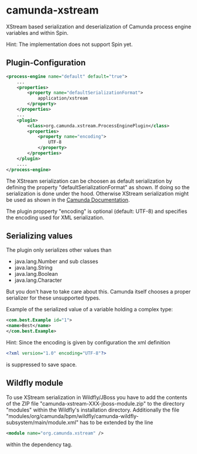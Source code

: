 # camunda-xstream
XStream based serialization and deserialization of Camunda process engine variables and within Spin.

Hint: The implementation does not support Spin yet.

Plugin-Configuration
--------------------

```xml
<process-engine name="default" default="true">
    ...
    <properties>
        <property name="defaultSerializationFormat">
            application/xstream
        </property>
    </properties>
    ...
    <plugin>
        <class>org.camunda.xstream.ProcessEnginePlugin</class>
        <properties>
            <property name="encoding">
                UTF-8
            </property>
        </properties>
    </plugin>
    ....
</process-engine>
```

The XStream serialization can be choosen as default serialization by defining the property "defaultSerializationFormat" as shown. If doing so the serialization is done under the hood. Otherwise
XStream serialization might be used as shown in the [Camunda Documentation](https://docs.camunda.org/manual/7.4/user-guide/process-engine/variables/#object-value-serialization).

The plugin propperty "encoding" is optional (default: UTF-8) and specifies the encoding used for XML serialization.

Serializing values
------------------

The plugin only serializes other values than
 * java.lang.Number and sub classes
 * java.lang.String
 * java.lang.Boolean
 * java.lang.Character

But you don't have to take care about this. Camunda itself chooses a proper serializer for these unsupported types.

Example of the serialized value of a variable holding a complex type:
```xml
<com.best.Example id="1">
<name>Best</name>
</com.best.Example>
```

Hint: Since the encoding is given by configuration the xml definition
```xml
<?xml version="1.0" encoding="UTF-8"?>
```
is suppressed to save space.

Wildfly module
--------------

To use XStream serialization in Wildfly/JBoss you have to add the contents of the ZIP file "camunda-xstream-XXX-jboss-module.zip" to the directory "modules" within the Wildfly's installation directory. Additionally the file "modules/org/camunda/bpm/wildfly/camunda-wildfly-subsystem/main/module.xml" has to be extended by the line
```xml
<module name="org.camunda.xstream" />
```
within the dependency tag.